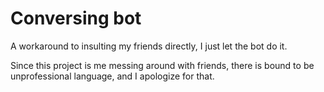 # Conversing bot
 A workaround to insulting my friends directly, I just let the bot do it.
 
Since this project is me messing around with friends, there is bound to be unprofessional language, and I apologize for that. 

